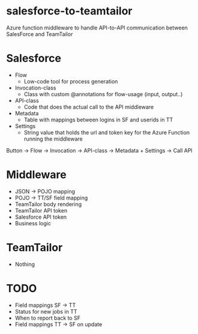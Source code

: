 # salesforce-to-teamtailor
Azure function middleware to handle API-to-API communication between SalesForce and TeamTailor

# Salesforce
* Flow
    * Low-code tool for process generation
* Invocation-class
    * Class with custom @annotations for flow-usage (input, output..)
* API-class
    * Code that does the actual call to the API middleware
* Metadata
    * Table with mappings between logins in SF and userids in TT
* Settings
    * String value that holds the url and token key for the Azure Function running the middleware

Button -> Flow -> Invocation -> API-class -> Metadata + Settings -> Call API

# Middleware
* JSON -> POJO mapping
* POJO -> TT/SF field mapping
* TeamTailor body rendering
* TeamTailor API token
* Salesforce API token
* Business logic

# TeamTailor
* Nothing

# TODO
* Field mappings SF -> TT
* Status for new jobs in TT
* When to report back to SF
* Field mappings TT -> SF on update